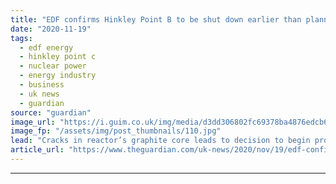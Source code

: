```yaml
---
title: "EDF confirms Hinkley Point B to be shut down earlier than planned"
date: "2020-11-19"
tags: 
  - edf energy
  - hinkley point c
  - nuclear power
  - energy industry
  - business
  - uk news
  - guardian
source: "guardian"
image_url: "https://i.guim.co.uk/img/media/d3dd306802fc69378ba4876edcb6e365591effb9/391_2_4552_2731/master/4552.jpg?width=460&quality=85&auto=format&fit=max&s=56a2eaea5a9fe5fa516258a02d7629b7"
image_fp: "/assets/img/post_thumbnails/110.jpg"
lead: "Cracks in reactor’s graphite core leads to decision to begin process no later than July 2022EDF Energy has confirmed it will begin shutting down the 45-year-old reactors at Hinkley Point B nuclear power plant in Somerset within the next two years, ea..."
article_url: "https://www.theguardian.com/uk-news/2020/nov/19/edf-confirms-hinkley-point-b-to-be-shutdown-earlier-than-planned"
---
```


---
